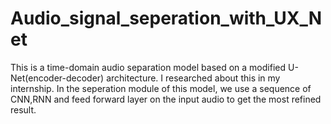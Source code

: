 # Audio_signal_seperation_with_UX_Net

This is a time-domain audio separation model based on a modified U-Net(encoder-decoder) architecture. I researched about this in my internship. In the seperation module of this model, we use a sequence of CNN,RNN and feed forward layer on the input audio to get the most refined result.

